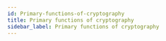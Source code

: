 ```yaml
---
id: Primary-functions-of-cryptography
title: Primary functions of cryptography
sidebar_label: Primary functions of cryptography
---
```



##
